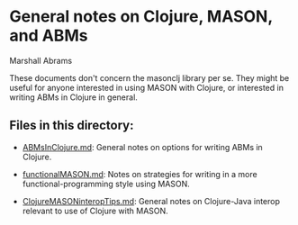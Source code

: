 General notes on Clojure, MASON, and ABMs
====
Marshall Abrams

These documents don't concern the masonclj library per se.  They might
be useful for anyone interested in using MASON with Clojure, or
interested in writing ABMs in Clojure in general.

## Files in this directory:

* [ABMsInClojure.md](https://github.com/mars0i/masonclj/blob/master/doc/general/ABMsInClojure.md):
General notes on options for writing ABMs in Clojure.

* [functionalMASON.md](https://github.com/mars0i/masonclj/blob/master/doc/general/functionalMASON.md):
 Notes on strategies for writing in a more
functional-programming style using MASON.

* [ClojureMASONinteropTips.md](https://github.com/mars0i/masonclj/blob/master/doc/general/ClojureMASONinteropTips.md):
General notes on Clojure-Java interop relevant to use of Clojure with
MASON. 
